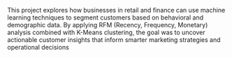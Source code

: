 This project explores how businesses in retail and finance can use machine learning techniques to segment customers based on behavioral and demographic data. By applying RFM (Recency, Frequency, Monetary) analysis combined with K-Means clustering, the goal was to uncover actionable customer insights that inform smarter marketing strategies and operational decisions
